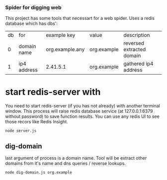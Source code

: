 ### Spider for digging web

This project has some tools that necessart for a web spider. Uses a redis database which has dbs':
<table>
<tr><td>db</td><td>for</td><td>example key</td><td>value</td><td>description</td></tr>
<tr><td>0</td><td>domain name</td><td>org.example.any</td><td>org.example</td><td>reversed extracted domain</td></tr>
<tr><td>1</td><td>ip4 address</td><td>2.41.5.1</td><td>org.example</td><td>gathered ip4 address</td></tr>
</table>

# start redis-server with
You need to start redis-server (if you has not already) with another terminal window. This process will raise redis database service (at 127.0.0.1:6379 without password) to save function results. You can use any redis UI to see those recors like Redis Insight.

```shell
node server.js
```

## dig-domain

last argument of process is a domain name. Tool will be extract other domains from it's name and dns queries / reverse lookups.

```shell
node dig-domain.js org.example
```